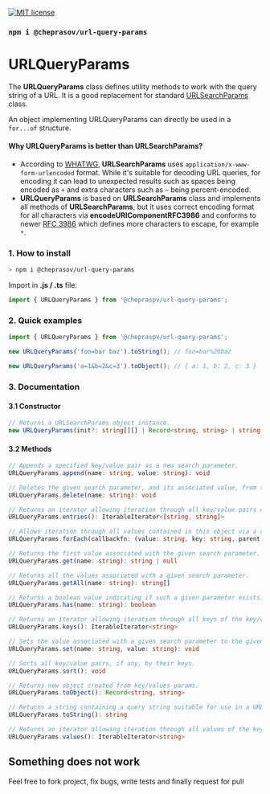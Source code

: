 [![MIT license](http://img.shields.io/badge/license-MIT-brightgreen.svg)](http://opensource.org/licenses/MIT)

### `npm i @cheprasov/url-query-params`

# URLQueryParams

The **URLQueryParams** class defines utility methods to work with the query string of a URL. It is a good replacement for standard [URLSearchParams](https://developer.mozilla.org/en-US/docs/Web/API/URLSearchParams) class.

An object implementing URLQueryParams can directly be used in a `for...of` structure.

#### Why **URLQueryParams** is better than **URLSearchParams**?
- According to [WHATWG](https://url.spec.whatwg.org/#interface-urlsearchparams), **URLSearchParams** uses `application/x-www-form-urlencoded` format. While it's suitable for decoding URL queries, for encoding it can lead to unexpected results such as spaces being encoded as `+` and extra characters such as `~` being percent-encoded.
- **URLQueryParams** is based on **URLSearchParams** class and implements all methods of **URLSearchParams**, but it uses correct encoding format for all characters via **encodeURIComponentRFC3986** and conforms to newer [RFC 3986](https://www.rfc-editor.org/rfc/rfc3986) which defines more characters to escape, for example `*`.

### 1. How to install

```bash
> npm i @cheprasov/url-query-params
```

Import in **.js / .ts** file:
```javascript
import { URLQueryParams } from '@chepraspv/url-query-params';
```

### 2. Quick examples

```javascript
import { URLQueryParams } from '@chepraspv/url-query-params';

new URLQueryParams('foo=bar baz').toString(); // foo=bar%20baz

new URLQueryParams('a=1&b=2&c=3').toObject(); // { a: 1, b: 2, c: 3 }
```

### 3. Documentation

#### 3.1 Constructor
```typescript
// Returns a URLSearchParams object instance.
new URLQueryParams(init?: string[][] | Record<string, string> | string | URLSearchParams | URLQueryParams)
```

#### 3.2 Methods
```typescript
// Appends a specified key/value pair as a new search parameter. 
URLQueryParams.append(name: string, value: string): void 
```

```typescript
// Deletes the given search parameter, and its associated value, from the list of all search parameters.  
URLQueryParams.delete(name: string): void
```

```typescript
// Returns an iterator allowing iteration through all key/value pairs contained in this object.
URLQueryParams.entries(): IterableIterator<[string, string]>
```

```typescript
// Allows iteration through all values contained in this object via a callback function.
URLQueryParams.forEach(callbackfn: (value: string, key: string, parent: URLQueryParams) => void, thisArg?: any): void
```

```typescript
// Returns the first value associated with the given search parameter.
URLQueryParams.get(name: string): string | null
```

```typescript
// Returns all the values associated with a given search parameter.
URLQueryParams.getAll(name: string): string[]
```

```typescript
// Returns a boolean value indicating if such a given parameter exists.
URLQueryParams.has(name: string): boolean
```

```typescript
// Returns an iterator allowing iteration through all keys of the key/value pairs contained in this object.
URLQueryParams.keys(): IterableIterator<string>
```

```typescript
// Sets the value associated with a given search parameter to the given value. If there are several values, the others are deleted.
URLQueryParams.set(name: string, value: string): void
```

```typescript
// Sorts all key/value pairs, if any, by their keys.
URLQueryParams.sort(): void
```

```typescript
// Returns new object created from key/values params.
URLQueryParams.toObject(): Record<string, string>
```

```typescript
// Returns a string containing a query string suitable for use in a URL.
URLQueryParams.toString(): string
```

```typescript
// Returns an iterator allowing iteration through all values of the key/value pairs contained in this object.
URLQueryParams.values(): IterableIterator<string>
```

## Something does not work

Feel free to fork project, fix bugs, write tests and finally request for pull

